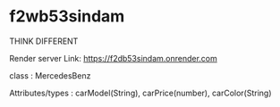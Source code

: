 # f2wb53sindam
THINK DIFFERENT

Render server Link: https://f2db53sindam.onrender.com

class : MercedesBenz

Attributes/types : carModel(String), carPrice(number), carColor(String)
